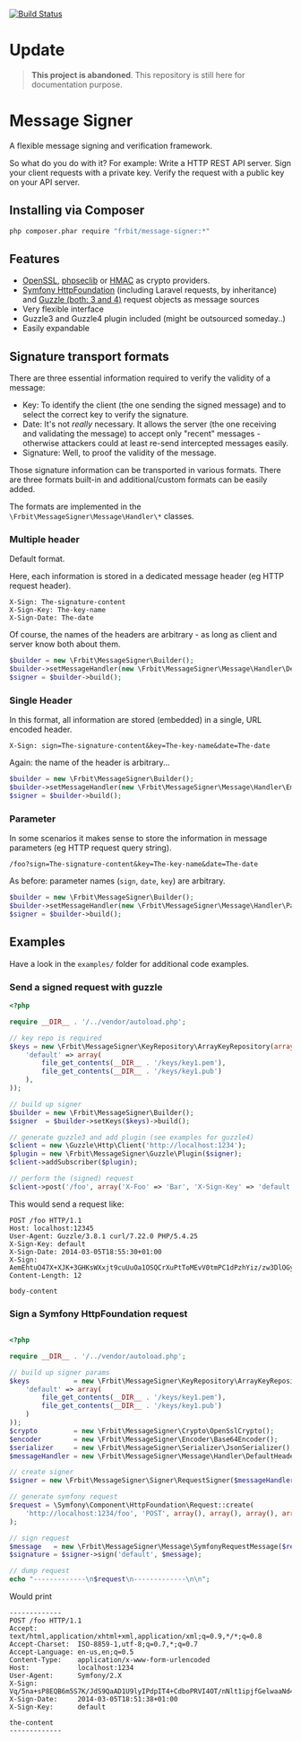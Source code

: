 [![Build Status](https://travis-ci.org/fortrabbit/message-signer.png?branch=master)](https://travis-ci.org/fortrabbit/message-signer)

# Update

> **This project is abandoned**. This repository is still here for documentation purpose.

# Message Signer

A flexible message signing and verification framework.

So what do you do with it? For example: Write a HTTP REST API server. Sign your client requests with a private key. Verify the request with a public key on your API server.

## Installing via Composer

``` bash
php composer.phar require "frbit/message-signer:*"
```

## Features

* [OpenSSL](http://php.net/manual/en/book.openssl.php), [phpseclib](http://phpseclib.sourceforge.net/) or [HMAC](http://php.net/manual/en/function.hash-hmac.php) as crypto providers.
* [Symfony HttpFoundation](http://symfony.com/doc/current/components/http_foundation) (including Laravel requests, by inheritance) and [Guzzle (both: 3 and 4)](http://guzzle.readthedocs.org/) request objects as message sources
* Very flexible interface
* Guzzle3 and Guzzle4 plugin included (might be outsourced someday..)
* Easily expandable

## Signature transport formats

There are three essential information required to verify the validity of a message:
* Key: To identify the client (the one sending the signed message) and to select the correct key to verify the signature.
* Date: It's not *really* necessary. It allows the server (the one receiving and validating the message) to accept only "recent" messages - otherwise attackers could at least re-send intercepted messages easily.
* Signature: Well, to proof the validity of the message.

Those signature information can be transported in various formats. There are three formats built-in and additional/custom formats can be easily added.

The formats are implemented in the `\Frbit\MessageSigner\Message\Handler\*` classes.

### Multiple header

Default format.

Here, each information is stored in a dedicated message header (eg HTTP request header).

```
X-Sign: The-signature-content
X-Sign-Key: The-key-name
X-Sign-Date: The-date
```

Of course, the names of the headers are arbitrary - as long as client and server know both about them.

``` php
$builder = new \Frbit\MessageSigner\Builder();
$builder->setMessageHandler(new \Frbit\MessageSigner\Message\Handler\DefaultHeaderHandler());
$signer = $builder->build();
```

### Single Header

In this format, all information are stored (embedded) in a single, URL encoded header.

```
X-Sign: sign=The-signature-content&key=The-key-name&date=The-date
```

Again: the name of the header is arbitrary...

``` php
$builder = new \Frbit\MessageSigner\Builder();
$builder->setMessageHandler(new \Frbit\MessageSigner\Message\Handler\EmbeddedHeaderHandler());
$signer = $builder->build();
```

### Parameter

In some scenarios it makes sense to store the information in message parameters (eg HTTP request query string).

```
/foo?sign=The-signature-content&key=The-key-name&date=The-date
```

As before: parameter names (`sign`, `date`, `key`) are arbitrary.

``` php
$builder = new \Frbit\MessageSigner\Builder();
$builder->setMessageHandler(new \Frbit\MessageSigner\Message\Handler\ParameterHandler());
$signer = $builder->build();
```

## Examples

Have a look in the `examples/` folder for additional code examples.

### Send a signed request with guzzle

``` php
<?php

require __DIR__ . '/../vendor/autoload.php';

// key repo is required
$keys = new \Frbit\MessageSigner\KeyRepository\ArrayKeyRepository(array(
    'default' => array(
        file_get_contents(__DIR__ . '/keys/key1.pem'),
        file_get_contents(__DIR__ . '/keys/key1.pub')
    ),
));

// build up signer
$builder = new \Frbit\MessageSigner\Builder();
$signer  = $builder->setKeys($keys)->build();

// generate guzzle3 and add plugin (see examples for guzzle4)
$client = new \Guzzle\Http\Client('http://localhost:1234');
$plugin = new \Frbit\MessageSigner\Guzzle\Plugin($signer);
$client->addSubscriber($plugin);

// perform the (signed) request
$client->post('/foo', array('X-Foo' => 'Bar', 'X-Sign-Key' => 'default'), 'body-content')->send();
```

This would send a request like:

```
POST /foo HTTP/1.1
Host: localhost:12345
User-Agent: Guzzle/3.8.1 curl/7.22.0 PHP/5.4.25
X-Sign-Key: default
X-Sign-Date: 2014-03-05T18:55:30+01:00
X-Sign: AemEhtuO47X+XJK+3GHKsWXxjt9cuUuOa1OSQCrXuPtToMEvV0tmPC1dPzhYiz/zw3DlOGy69p34MvKFJRyImWoKxkVD7JVHNf5Vq4N1PsZv/JFsyaKgy8uc9WRLZWgRLxNDR8DPQ8IMU7560HHx2WhpFSrFazpiU23MHF5s+QA=
Content-Length: 12

body-content
```

### Sign a Symfony HttpFoundation request

``` php

<?php

require __DIR__ . '/../vendor/autoload.php';

// build up signer params
$keys           = new \Frbit\MessageSigner\KeyRepository\ArrayKeyRepository(array(
    'default' => array(
        file_get_contents(__DIR__ . '/keys/key1.pem'),
        file_get_contents(__DIR__ . '/keys/key1.pub')
    )
));
$crypto         = new \Frbit\MessageSigner\Crypto\OpenSslCrypto();
$encoder        = new \Frbit\MessageSigner\Encoder\Base64Encoder();
$serializer     = new \Frbit\MessageSigner\Serializer\JsonSerializer();
$messageHandler = new \Frbit\MessageSigner\Message\Handler\DefaultHeaderHandler();

// create signer
$signer = new \Frbit\MessageSigner\Signer\RequestSigner($messageHandler, $encoder, $serializer, $crypto, $keys);

// generate symfony request
$request = \Symfony\Component\HttpFoundation\Request::create(
    'http://localhost:1234/foo', 'POST', array(), array(), array(), array(), 'the-content'
);

// sign request
$message   = new \Frbit\MessageSigner\Message\SymfonyRequestMessage($request);
$signature = $signer->sign('default', $message);

// dump request
echo "-------------\n$request\n-------------\n\n";

```

Would print

```
-------------
POST /foo HTTP/1.1
Accept:          text/html,application/xhtml+xml,application/xml;q=0.9,*/*;q=0.8
Accept-Charset:  ISO-8859-1,utf-8;q=0.7,*;q=0.7
Accept-Language: en-us,en;q=0.5
Content-Type:    application/x-www-form-urlencoded
Host:            localhost:1234
User-Agent:      Symfony/2.X
X-Sign:          Vq/5na+sP8EQB6m5S7K/JdS9QaAD1U9lyIPdpIT4+CdboPRVI4OT/nNlt1ipjfGelwaaNd48em21F/zVr8il9IxZMQxzP4a9//Z8xQR1Ecf88Abk94MsAfwok7t6PwyBMqckSbzAUa8QjRQm0d/4su2WQ/4yekCcxRMrYKdguro=
X-Sign-Date:     2014-03-05T18:51:38+01:00
X-Sign-Key:      default

the-content
-------------
```
